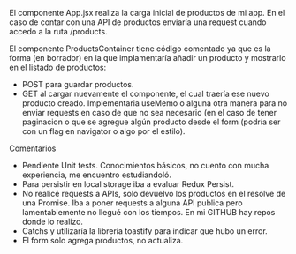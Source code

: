 El componente App.jsx realiza la carga inicial de productos de mi app. En el caso de contar con una API de productos enviaría una request cuando accedo a la ruta /products.

El componente ProductsContainer tiene código comentado ya que es la forma (en borrador) en la que implamentaría añadir un producto y mostrarlo en el listado de productos:
- POST para guardar productos.
- GET al cargar nuevamente el componente, el cual traería ese nuevo producto creado.
Implementaria useMemo o alguna otra manera para no enviar requests en caso de que no sea necesario (en el caso de tener paginacion o que se agregue algún producto desde el form (podría ser con un flag en navigator o algo por el estilo).

Comentarios
- Pendiente Unit tests. Conocimientos básicos, no cuento con mucha experiencia, me encuentro estudiandoló.
- Para persistir en local storage iba a evaluar Redux Persist.
- No realicé requests a APIs, solo devuelvo los productos en el resolve de una Promise. Iba a poner requests a alguna API publica pero lamentablemente no llegué con los tiempos. En mi GITHUB hay repos donde lo realizo.
- Catchs y utilizaría la libreria toastify para indicar que hubo un error.
- El form solo agrega productos, no actualiza.
